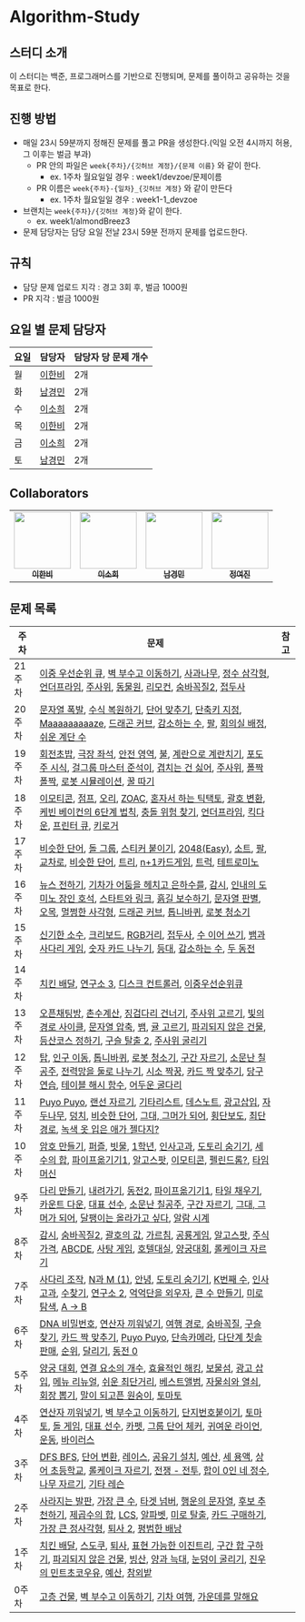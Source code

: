 # Algorithm-Study

## 스터디 소개
이 스터디는 백준, 프로그래머스를 기반으로 진행되며, 문제를 풀이하고 공유하는 것을 목표로 한다.

## 진행 방법

- 매일 23시 59분까지 정해진 문제를 풀고 PR을 생성한다.(익일 오전 4시까지 허용, 그 이후는 벌금 부과)
    - PR 안의 파일은 `week{주차}/{깃허브 계정}/{문제 이름}` 와 같이 한다.
        - ex. 1주차 월요일일 경우 : week1/devzoe/문제이름
    - PR 이름은 `week{주차}-{일차}_{깃허브 계정}` 와 같이 만든다
        - ex. 1주차 월요일일 경우 : week1-1_devzoe
- 브랜치는 `week{주차}/{깃허브 계정}`와 같이 한다.
  - ex. week1/almondBreez3
- 문제 담당자는 담당 요일 전날 23시 59분 전까지 문제를 업로드한다.

## 규칙
- 담당 문제 업로드 지각 : 경고 3회 후, 벌금 1000원
- PR 지각 : 벌금 1000원

## 요일 별 문제 담당자

| 요일 | 담당자 | 담당자 당 문제 개수 |
|------|------|-----|
| 월 | [이한비](https://github.com/AlmondBreez3) | 2개 |
| 화 | [남경민](https://github.com/devzoe) | 2개 |
| 수 | [이소희](https://github.com/olsohee) | 2개 |
| 목 | [이한비](https://github.com/AlmondBreez3) | 2개 |
| 금 | [이소희](https://github.com/olsohee)| 2개 |
| 토 | [남경민](https://github.com/devzoe) | 2개 |

## Collaborators
<table>
  <tbody>
    <tr>
      <td align="center"><a href="https://github.com/AlmondBreez3"><img src="https://github.com/AlmondBreez3.png" width="100px;" alt=""/><br /><sub><b>이한비</b></sub></a><br /></td>
      <td align="center"><a href="https://github.com/olsohee"><img src="https://github.com/olsohee.png" width="100px;" alt=""/><br /><sub><b>이소희</b></sub></a><br /></td>
      <td align="center"><a href="https://github.com/devzoe"><img src="https://github.com/devzoe.png" width="100px;" alt=""/><br /><sub><b>남경민</b></sub></a><br /></td>
      <td align="center"><a href="https://github.com/yeojin0523"><img src="https://github.com/yeojin0523.png" width="100px;" alt=""/><br /><sub><b>정여진</b></sub></a><br /></td>
    </tr>
  </tbody>
</table>

## 문제 목록
| 주차 | 문제 | 참고 |
|--------|---------|------|
|  21주차  | [이중 우선순위 큐](https://www.acmicpc.net/problem/7662), [벽 부수고 이동하기](https://www.acmicpc.net/problem/2206), [사과나무](https://www.acmicpc.net/problem/19539), [정수 삼각형](https://www.acmicpc.net/problem/1932), [언더프라임](https://www.acmicpc.net/problem/1124), [주사위](https://www.acmicpc.net/problem/1041), [동물원](https://www.acmicpc.net/problem/1309), [리모컨](https://www.acmicpc.net/problem/1107), [숨바꼭질2](https://www.acmicpc.net/problem/12851), [접두사](https://www.acmicpc.net/problem/1141)| |
|  20주차  | [문자열 폭발](https://www.acmicpc.net/problem/9935), [수식 복원하기](https://school.programmers.co.kr/learn/courses/30/lessons/340210), [단어 맞추기](https://www.acmicpc.net/problem/9081), [단축키 지정](https://www.acmicpc.net/problem/1283), [Maaaaaaaaaze](https://www.acmicpc.net/problem/16985), [드래곤 커브](https://www.acmicpc.net/problem/15685), [감소하는 수](https://www.acmicpc.net/problem/1038), [팔](https://www.acmicpc.net/problem/1105), [회의실 배정](https://www.acmicpc.net/problem/1931), [쉬운 계단 수](https://www.acmicpc.net/problem/10844)| |
|  19주차  | [회전초밥](https://www.acmicpc.net/problem/2531), [극장 좌석](https://www.acmicpc.net/problem/2302), [안전 영역](https://www.acmicpc.net/problem/2468), [불](https://www.acmicpc.net/problem/5427), [계란으로 계란치기](https://www.acmicpc.net/problem/16987), [포도주 시식](https://www.acmicpc.net/problem/2156), [걸그룹 마스터 준석이](https://www.acmicpc.net/problem/16165), [겹치는 건 싫어](https://www.acmicpc.net/problem/20922), [주사위](https://www.acmicpc.net/problem/1041), [폴짝폴짝](https://www.acmicpc.net/problem/1326), [로봇 시뮬레이션](https://www.acmicpc.net/problem/2174), [꿀 따기](https://www.acmicpc.net/problem/21758)| |
|  18주차  | [이모티콘](https://www.acmicpc.net/problem/14226), [점프](https://www.acmicpc.net/problem/1890), [오리](https://www.acmicpc.net/problem/12933), [ZOAC](https://www.acmicpc.net/problem/16719), [혼자서 하는 틱택토](https://school.programmers.co.kr/learn/courses/30/lessons/160585), [괄호 변환](https://school.programmers.co.kr/learn/courses/30/lessons/60058), [케빈 베이컨의 6단계 법칙](https://www.acmicpc.net/problem/1389), [충돌 위험 찾기](https://school.programmers.co.kr/learn/courses/30/lessons/340211), [언더프라임](https://www.acmicpc.net/problem/1124), [킥다운](https://www.acmicpc.net/problem/1195), [프린터 큐](https://www.acmicpc.net/problem/1966), [키로거](https://www.acmicpc.net/problem/5397)| |
|  17주차  | [비슷한 단어](https://www.acmicpc.net/problem/2607), [돌 그룹](https://www.acmicpc.net/problem/12886), [스티커 붙이기](https://www.acmicpc.net/problem/18808), [2048(Easy)](https://www.acmicpc.net/problem/12100), [소트](https://www.acmicpc.net/problem/1083), [팔](https://www.acmicpc.net/problem/1105), [교차로](https://softeer.ai/practice/6256), [비슷한 단어](https://www.acmicpc.net/problem/1411), [트리](https://www.acmicpc.net/problem/1068), [n+1카드게임](https://school.programmers.co.kr/learn/courses/30/lessons/258707), [트럭](https://www.acmicpc.net/problem/13335), [테트로미노](https://www.acmicpc.net/problem/14500)| |
|  16주차  | [뉴스 전하기](https://www.acmicpc.net/problem/1135), [기차가 어둠을 헤치고 은하수를](https://www.acmicpc.net/problem/15787), [감시](https://www.acmicpc.net/problem/15683), [인내의 도미노 장인 호석](https://www.acmicpc.net/problem/20165), [스타트와 링크](https://www.acmicpc.net/problem/14889), [흙길 보수하기](https://www.acmicpc.net/problem/1911), [문자열 판별](https://www.acmicpc.net/problem/16500), [오목](https://www.acmicpc.net/problem/2615), [멀쩡한 사각형](https://school.programmers.co.kr/learn/courses/30/lessons/62048), [드래곤 커브](https://www.acmicpc.net/problem/15685), [톱니바퀴](https://www.acmicpc.net/problem/14891), [로봇 청소기](https://www.acmicpc.net/problem/14503)| |
|  15주차  | [신기한 소수](https://www.acmicpc.net/problem/2023), [크리보드](https://www.acmicpc.net/problem/11058), [RGB거리](https://www.acmicpc.net/problem/1149), [접두사](https://www.acmicpc.net/problem/1141), [수 이어 쓰기](https://www.acmicpc.net/problem/1515), [뱀과 사다리 게임](https://www.acmicpc.net/problem/16928), [숫자 카드 나누기](https://school.programmers.co.kr/learn/courses/30/lessons/135807), [등대](https://school.programmers.co.kr/learn/courses/30/lessons/133500), [감소하는 수](https://www.acmicpc.net/problem/1038), [두 동전](https://www.acmicpc.net/problem/16197) | |
|  14주차  | [치킨 배달](acmicpc.net/problem/15686), [연구소 3](https://www.acmicpc.net/problem/17142), [디스크 컨트롤러](https://school.programmers.co.kr/learn/courses/30/lessons/42627), [이중우선순위큐](https://school.programmers.co.kr/learn/courses/30/lessons/42628)| |
|  13주차  | [오픈채팅방](https://school.programmers.co.kr/learn/courses/30/lessons/42888), [촌수계산](https://www.acmicpc.net/problem/2644), [징검다리 건너기](https://school.programmers.co.kr/learn/courses/30/lessons/64062), [주사위 고르기](https://school.programmers.co.kr/learn/courses/30/lessons/258709), [빛의 경로 사이클](https://school.programmers.co.kr/learn/courses/30/lessons/86052), [문자열 압축](https://school.programmers.co.kr/learn/courses/30/lessons/60057), [뱀](https://www.acmicpc.net/problem/3190), [귤 고르기](https://school.programmers.co.kr/learn/courses/30/lessons/138476), [파괴되지 않은 건물](https://school.programmers.co.kr/learn/courses/30/lessons/92344), [등산코스 정하기](https://school.programmers.co.kr/learn/courses/30/lessons/118669), [구슬 탈출 2](https://www.acmicpc.net/problem/13460), [주사위 굴리기](https://www.acmicpc.net/problem/14499)| |
|  12주차  | [탑](https://www.acmicpc.net/problem/2493), [인구 이동](https://www.acmicpc.net/problem/16234), [톱니바퀴](https://www.acmicpc.net/problem/14891), [로봇 청소기](https://www.acmicpc.net/problem/14503), [구간 자르기](https://www.acmicpc.net/problem/2283), [소문난 칠공주](https://www.acmicpc.net/problem/1941), [전력망을 둘로 나누기](https://school.programmers.co.kr/learn/courses/30/lessons/86971), [시소 짝꿍](https://school.programmers.co.kr/learn/courses/30/lessons/152996), [카드 짝 맞추기](https://school.programmers.co.kr/learn/courses/30/lessons/72415), [당구 연습](https://school.programmers.co.kr/learn/courses/30/lessons/169198), [테이블 해시 함수](https://school.programmers.co.kr/learn/courses/30/lessons/147354), [어두운 굴다리](https://www.acmicpc.net/problem/17266)| |
|  11주차  | [Puyo Puyo](https://www.acmicpc.net/problem/11559), [랜선 자르기](https://www.acmicpc.net/problem/1654), [기타리스트](https://www.acmicpc.net/problem/1495), [데스노트](https://www.acmicpc.net/problem/2281), [광고삽입](https://school.programmers.co.kr/learn/courses/30/lessons/72414), [자두나무](https://www.acmicpc.net/problem/2240), [덩치](https://www.acmicpc.net/problem/7568), [비슷한 단어](https://www.acmicpc.net/problem/2607), [그대, 그머가 되어](https://www.acmicpc.net/problem/14496), [횡단보도](https://www.acmicpc.net/problem/24042), [최단경로](https://www.acmicpc.net/problem/1753), [녹색 옷 입은 애가 젤다지?](https://www.acmicpc.net/problem/4485)| |
|  10주차  | [암호 만들기](https://acmicpc.net/problem/1759), [퍼즐](https://www.acmicpc.net/problem/1525), [빗물](https://www.acmicpc.net/problem/14719), [1학년](https://www.acmicpc.net/problem/5557), [인사고과](https://school.programmers.co.kr/learn/courses/30/lessons/152995), [도토리 숨기기](https://www.acmicpc.net/problem/15732), [세 수의 합](https://www.acmicpc.net/problem/2295), [파이프옮기기1](https://www.acmicpc.net/problem/17070), [알고스팟](https://www.acmicpc.net/problem/1261), [이모티콘](https://www.acmicpc.net/problem/14226), [펠린드롬?](https://www.acmicpc.net/problem/10942), [타임머신](https://www.acmicpc.net/problem/11657) | |
|  9주차  | [다리 만들기](https://www.acmicpc.net/problem/2146), [내려가기](https://www.acmicpc.net/problem/2096), [동전2](https://www.acmicpc.net/problem/2294), [파이프옮기기1](https://www.acmicpc.net/problem/17070), [타일 채우기](https://www.acmicpc.net/problem/2133), [카운트 다운](https://school.programmers.co.kr/learn/courses/30/lessons/131129), [대표 선수](https://www.acmicpc.net/problem/2461), [소문난 칠공주](https://www.acmicpc.net/problem/1941), [구간 자르기](https://www.acmicpc.net/problem/2283), [그대, 그머가 되어](https://www.acmicpc.net/problem/14496), [달팽이는 올라가고 싶다](https://www.acmicpc.net/problem/2869), [알람 시계](https://www.acmicpc.net/problem/2884) | |
|  8주차  | [감시](https://www.acmicpc.net/problem/15683), [숨바꼭질2](https://www.acmicpc.net/problem/12851), [괄호의 값](https://www.acmicpc.net/problem/2504), [가르침](https://www.acmicpc.net/problem/1062), [공룡게임](https://www.acmicpc.net/problem/20544), [알고스팟](https://www.acmicpc.net/problem/1261), [주식가격](https://school.programmers.co.kr/learn/courses/30/lessons/42584), [ABCDE](https://www.acmicpc.net/problem/13023), [사탕 게임](https://www.acmicpc.net/problem/3085), [호텔대실](https://school.programmers.co.kr/learn/courses/30/lessons/155651), [양궁대회](https://school.programmers.co.kr/learn/courses/30/lessons/92342), [롤케이크 자르기](https://school.programmers.co.kr/learn/courses/30/lessons/132265) | |
|  7주차  | [사다리 조작](https://www.acmicpc.net/problem/15684), [N과 M (1)](https://www.acmicpc.net/problem/15649), [안녕](https://www.acmicpc.net/problem/1535), [도토리 숨기기](https://www.acmicpc.net/problem/15732), [K번째 수](https://www.acmicpc.net/problem/1300), [인사고과](https://school.programmers.co.kr/learn/courses/30/lessons/152995), [수찾기](https://www.acmicpc.net/problem/1920), [연구소 2](https://www.acmicpc.net/problem/17141), [억억단을 외우자](https://school.programmers.co.kr/learn/courses/30/lessons/138475), [큰 수 만들기](https://school.programmers.co.kr/learn/courses/30/lessons/42883), [미로 탐색](https://www.acmicpc.net/problem/2178), [A -> B](https://www.acmicpc.net/problem/16953) | |
|  6주차  | [DNA 비밀번호](https://acmicpc.net/problem/12891), [연산자 끼워넣기](https://www.acmicpc.net/problem/14888), [여행 경로](https://school.programmers.co.kr/learn/courses/30/lessons/43164), [숨바꼭질](https://www.acmicpc.net/problem/1697), [구슬 찾기](https://www.acmicpc.net/problem/2617), [카드 짝 맞추기](https://school.programmers.co.kr/learn/courses/30/lessons/72415), [Puyo Puyo](https://www.acmicpc.net/problem/11559), [단속카메라](https://school.programmers.co.kr/learn/courses/30/lessons/42884), [다단계 칫솔 판매](https://school.programmers.co.kr/learn/courses/30/lessons/77486), [순위](https://school.programmers.co.kr/learn/courses/30/lessons/49191), [달리기](https://www.acmicpc.net/problem/16930), [동전 0](https://www.acmicpc.net/problem/11047) | |
|  5주차  | [양궁 대회](https://school.programmers.co.kr/learn/courses/30/lessons/92342), [연결 요소의 개수](https://www.acmicpc.net/problem/11724), [효율적인 해킹](https://www.acmicpc.net/problem/1325), [보물섬](https://www.acmicpc.net/problem/2589), [광고 삽입](https://school.programmers.co.kr/learn/courses/30/lessons/72414), [메뉴 리뉴얼](https://school.programmers.co.kr/learn/courses/30/lessons/72411), [쉬운 최단거리](https://www.acmicpc.net/problem/14940), [베스트앨범](https://school.programmers.co.kr/learn/courses/30/lessons/42579), [자물쇠와 열쇠](https://school.programmers.co.kr/learn/courses/30/lessons/60059), [회장 뽑기](https://www.acmicpc.net/problem/2660), [말이 되고픈 원숭이](https://www.acmicpc.net/problem/1600), [토마토](https://www.acmicpc.net/problem/7576) | |
|  4주차  | [연산자 끼워넣기](https://www.acmicpc.net/problem/1260), [벽 부수고 이동하기](https://www.acmicpc.net/problem/2206), [단지번호붙이기](https://www.acmicpc.net/problem/2667), [토마토](https://www.acmicpc.net/problem/7569), [돌 게임](https://www.acmicpc.net/problem/9655), [대표 선수](https://www.acmicpc.net/problem/2461), [카펫](https://school.programmers.co.kr/learn/courses/30/lessons/42842), [그룹 단어 체커](https://www.acmicpc.net/problem/1316), [귀여운 라이언](https://www.acmicpc.net/problem/15565), [운동](https://www.acmicpc.net/problem/1956), [바이러스](https://www.acmicpc.net/problem/2606) | |
|  3주차  | [DFS BFS](https://www.acmicpc.net/problem/1260), [단어 변환](https://school.programmers.co.kr/learn/courses/30/lessons/43163), [레이스](https://www.acmicpc.net/problem/1508), [공유기 설치](https://www.acmicpc.net/problem/2110), [예산](https://www.acmicpc.net/problem/2512), [세 용액](https://www.acmicpc.net/problem/2473), [상어 초등학교](https://www.acmicpc.net/problem/21608), [롤케이크 자르기](https://school.programmers.co.kr/learn/courses/30/lessons/132265), [전쟁 - 전투](https://www.acmicpc.net/problem/1303), [합이 0인 네 정수](https://www.acmicpc.net/problem/7453), [나무 자르기](https://www.acmicpc.net/problem/2805), [기타 레슨](https://www.acmicpc.net/problem/2343) | |
|  2주차  | [사라지는 발판](https://school.programmers.co.kr/learn/courses/30/lessons/92345), [가장 큰 수](https://school.programmers.co.kr/learn/courses/30/lessons/42746), [타겟 넘버](https://school.programmers.co.kr/learn/courses/30/lessons/43165), [행운의 문자열](https://www.acmicpc.net/problem/1342), [후보 추천하기](https://www.acmicpc.net/problem/1713), [제곱수의 합](https://www.acmicpc.net/problem/1699), [LCS](https://www.acmicpc.net/problem/9251), [알파벳](https://www.acmicpc.net/problem/1987), [미로 탈출](https://school.programmers.co.kr/learn/courses/30/lessons/159993), [카드 구매하기](https://www.acmicpc.net/problem/11052), [가장 큰 정사각형](https://www.acmicpc.net/problem/1915), [퇴사 2](https://www.acmicpc.net/problem/15486), [평범한 배낭](https://www.acmicpc.net/problem/12865) | |
|  1주차  | [치킨 배달](https://www.acmicpc.net/problem/15686), [스도쿠](https://www.acmicpc.net/problem/2580), [퇴사](https://www.acmicpc.net/problem/14501), [표현 가능한 이진트리](https://school.programmers.co.kr/learn/courses/30/lessons/150367), [구간 합 구하기](https://www.acmicpc.net/problem/11660), [파괴되지 않은 건물](https://school.programmers.co.kr/learn/courses/30/lessons/92344), [빙산](https://www.acmicpc.net/problem/2573), [양과 늑대](https://school.programmers.co.kr/learn/courses/30/lessons/92343), [눈덩이 굴리기](https://www.acmicpc.net/problem/21735), [진우의 민트초코우유](https://www.acmicpc.net/problem/20208), [예산](https://www.acmicpc.net/problem/2512), [참외밭](https://www.acmicpc.net/problem/2477) | |
|  0주차  | [고층 건물](https://www.acmicpc.net/problem/1027), [벽 부수고 이동하기](https://www.acmicpc.net/problem/2206), [기차 여행](https://www.acmicpc.net/problem/10713), [가운데를 말해요](https://www.acmicpc.net/problem/1655) | |
